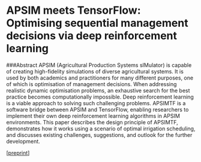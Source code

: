 # APSIM meets TensorFlow: Optimising sequential management decisions via deep reinforcement learning

<!--
&nbsp;
-->

###Abstract
APSIM (Agricultural Production Systems sIMulator) is capable of creating high-fidelity simulations of diverse agricultural systems. It is used by both academics and practitioners for many different purposes, one of which is optimisation of management decisions. When addressing realistic dynamic optimisation problems, an exhaustive search for the best practice becomes computationally impossible. Deep reinforcement learning is a viable approach to solving such challenging problems. APSIMTF is a software bridge between APSIM and TensorFlow, enabling researchers to implement their own deep reinforcement learning algorithms in APSIM environments. This paper describes the design principle of APSIMTF, demonstrates how it works using a scenario of optimal irrigation scheduling, and discusses existing challenges, suggestions, and outlook for the further development.

[[preprint](APSIMTF.pdf)]
